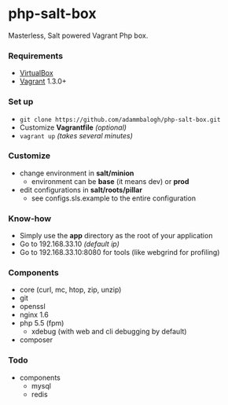 php-salt-box
============
Masterless, Salt powered Vagrant Php box.

### Requirements
* [VirtualBox](https://www.virtualbox.org/)
* [Vagrant](http://www.vagrantup.com/) 1.3.0+

### Set up
* `git clone https://github.com/adammbalogh/php-salt-box.git`
* Customize **Vagrantfile** *(optional)*
* `vagrant up` *(takes several minutes)*

### Customize
* change environment in **salt/minion**
  * environment can be **base** (it means dev) or **prod**
* edit configurations in **salt/roots/pillar**
  * see configs.sls.example to the entire configuration

### Know-how
* Simply use the **app** directory as the root of your application
* Go to 192.168.33.10 *(default ip)*
* Go to 192.168.33.10:8080 for tools (like webgrind for profiling)

### Components
* core (curl, mc, htop, zip, unzip)
* git
* openssl
* nginx 1.6
* php 5.5 (fpm)
  * xdebug (with web and cli debugging by default)
* composer

### Todo
* components
  * mysql
  * redis
